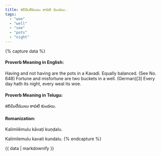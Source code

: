 ```yaml
---
title: కలిమిలేములు కావటి కుండలు.
tags:
  - "woe"
  - "well"
  - "see"
  - "pots"
  - "night"
---
```


{% capture data %}
#### Proverb Meaning in English:
Having and not having are the pots in a Kavadi.
Equally balanced.
(See No. 648)
Fortune and misfortune are two buckets in a well. (German)[3]
Every day hath its night, every weal its woe.

#### Proverb Meaning in Telugu:
కలిమిలేములు కావటి కుండలు.

#### Romanization:
Kalimilēmulu kāvaṭi kuṇḍalu.

Kalimilemulu kavati kundalu.
{% endcapture %}

{{ data | markdownify }}

